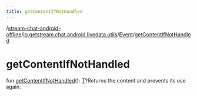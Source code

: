 ```yaml
---
title: getContentIfNotHandled
---
```

/[stream-chat-android-offline](../../index.md)/[io.getstream.chat.android.livedata.utils](../index.md)/[Event](index.md)/[getContentIfNotHandled](getContentIfNotHandled.md)  
  
  
  
# getContentIfNotHandled  
fun [getContentIfNotHandled](getContentIfNotHandled.md)(): [T](index.md)?Returns the content and prevents its use again.
